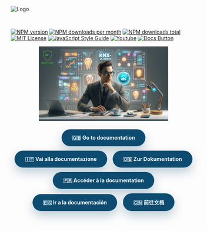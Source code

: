 ![Logo](img/logo-big.png)

<br/>


[![NPM version][npm-version-image]][npm-url]
[![NPM downloads per month][npm-downloads-month-image]][npm-url]
[![NPM downloads total][npm-downloads-total-image]][npm-url]
[![MIT License][license-image]][license-url]
[![JavaScript Style Guide](https://img.shields.io/badge/code_style-standard-brightgreen.svg)](https://standardjs.com)
[![Youtube][youtube-image]][youtube-url]
[![Docs Button][docs-button-image]][docs-url]

<p align="center">
  <img src="img/readmemain.png" alt="Sample Node" width="70%">
</p>

<p align="center">
  <a href="https://supergiovane.github.io/node-red-contrib-knx-ultimate/" target="_blank" style="display:inline-block;margin:6px;padding:14px 28px;border-radius:999px;background:#0d4c70;color:#f4fbff;font-weight:700;text-decoration:none;box-shadow:0 12px 28px rgba(13,76,112,0.28);">
    🇬🇧 Go to documentation
  </a>
  <a href="https://supergiovane.github.io/node-red-contrib-knx-ultimate/it/" target="_blank" style="display:inline-block;margin:6px;padding:14px 28px;border-radius:999px;background:#0d4c70;color:#f4fbff;font-weight:700;text-decoration:none;box-shadow:0 12px 28px rgba(13,76,112,0.28);">
    🇮🇹 Vai alla documentazione
  </a>
  <a href="https://supergiovane.github.io/node-red-contrib-knx-ultimate/de/" target="_blank" style="display:inline-block;margin:6px;padding:14px 28px;border-radius:999px;background:#0d4c70;color:#f4fbff;font-weight:700;text-decoration:none;box-shadow:0 12px 28px rgba(13,76,112,0.28);">
    🇩🇪 Zur Dokumentation
  </a>
  <a href="https://supergiovane.github.io/node-red-contrib-knx-ultimate/fr/" target="_blank" style="display:inline-block;margin:6px;padding:14px 28px;border-radius:999px;background:#0d4c70;color:#f4fbff;font-weight:700;text-decoration:none;box-shadow:0 12px 28px rgba(13,76,112,0.28);">
    🇫🇷 Accéder à la documentation
  </a>
  <a href="https://supergiovane.github.io/node-red-contrib-knx-ultimate/es/" target="_blank" style="display:inline-block;margin:6px;padding:14px 28px;border-radius:999px;background:#0d4c70;color:#f4fbff;font-weight:700;text-decoration:none;box-shadow:0 12px 28px rgba(13,76,112,0.28);">
    🇪🇸 Ir a la documentación
  </a>
  <a href="https://supergiovane.github.io/node-red-contrib-knx-ultimate/zh-CN/" target="_blank" style="display:inline-block;margin:6px;padding:14px 28px;border-radius:999px;background:#0d4c70;color:#f4fbff;font-weight:700;text-decoration:none;box-shadow:0 12px 28px rgba(13,76,112,0.28);">
    🇨🇳 前往文档
  </a>
</p>



</br>

[license-image]: https://img.shields.io/badge/license-MIT-blue.svg
[license-url]: https://github.com/Supergiovane/node-red-contrib-knx-ultimate/master/LICENSE
[npm-url]: https://npmjs.org/package/node-red-contrib-knx-ultimate
[npm-version-image]: https://img.shields.io/npm/v/node-red-contrib-knx-ultimate.svg
[npm-downloads-month-image]: https://img.shields.io/npm/dm/node-red-contrib-knx-ultimate.svg
[npm-downloads-total-image]: https://img.shields.io/npm/dt/node-red-contrib-knx-ultimate.svg
[youtube-image]: https://img.shields.io/badge/Visit%20me-Youtube-red
[youtube-url]: https://www.youtube.com/channel/UCA9RsLps1IthT7fDSeUbRZw/playlists
[docs-image]: https://img.shields.io/badge/Docs-GitHub%20Pages-2ea44f
[docs-url]: https://supergiovane.github.io/node-red-contrib-knx-ultimate/
[docs-button-image]: https://img.shields.io/badge/Docs-Open%20Documentation-0d4c70?style=for-the-badge&logo=book&logoColor=f4fbff
[github-image]: https://img.shields.io/badge/GitHub-Repository-000000
[github-url]: https://github.com/Supergiovane/node-red-contrib-knx-ultimate
[flows-image]: https://img.shields.io/badge/Node--RED-Flow%20Library-white?logo=nodered&logoColor=8F0000
[flows-url]: https://flows.nodered.org/node/node-red-contrib-knx-ultimate
[paypal-image]: https://img.shields.io/badge/Support-PayPal-blue
[paypal-url]: https://www.paypal.com/donate/?hosted_button_id=S8SKPUBSPK758

[docs-button-image]: https://img.shields.io/badge/Docs-Open%20Documentation-0d4c70?style=for-the-badge&logo=book&logoColor=f4fbff
